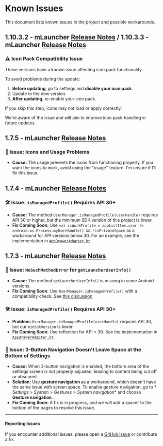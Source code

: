 # Known Issues

This document lists known issues in the project and possible workarounds.

## 1.10.3.2 - mLauncher [Release Notes](https://github.com/CodeWorksCreativeHub/mLauncher/releases/tag/1.10.3.2) / 1.10.3.3 - mLauncher [Release Notes](https://github.com/CodeWorksCreativeHub/mLauncher/releases/tag/1.10.3.3)

### ⚠️ Icon Pack Compatibility Issue

These versions have a known issue affecting icon pack functionality.

To avoid problems during the update:

1. **Before updating**, go to settings and **disable your icon pack**.
2. Update to the new version.
3. **After updating**, re-enable your icon pack.

If you skip this step, icons may not load or apply correctly.

We're aware of the issue and will aim to improve icon pack handling in future updates.

## 1.7.5 - mLauncher [Release Notes](https://github.com/CodeWorksCreativeHub/mLauncher/releases/tag/1.7.5)

### 📱 Issue: Icons and Usage Problems

- **Cause:** The usage prevents the icons from functioning properly. If you want the icons to work, avoid using the "usage" feature. I'm unsure if I'll fix this issue.

## 1.7.4 - mLauncher [Release Notes](https://github.com/CodeWorksCreativeHub/mLauncher/releases/tag/1.7.4)

### 🛠️ Issue: `isManagedProfile()` Requires API 30+

- **Cause:** The method `UserManager.isManagedProfile(userHandle)` requires API 30 or higher, but the minimum SDK version of this project is lower.
- **Fix Coming Soon:** Use `val isWorkProfile = appListItem.user != android.os.Process.myUserHandle() && !isPrivateSpace` as a workaround for API
  versions below 30. For an example, see the implementation in [
  `AppDrawerAdapter.kt`](./app/src/main/java/com/github/droidworksstudio/mlauncher/ui/AppDrawerAdapter.kt).

## 1.7.3 - mLauncher [Release Notes](https://github.com/CodeWorksCreativeHub/mLauncher/releases/tag/1.7.3)

### 🚨 Issue: `NoSuchMethodError` for `getLauncherUserInfo()`

- **Cause:** The method `getLauncherUserInfo()` is missing in some Android versions.
- **Fix Coming Soon:** Use `UserManager.isManagedProfile()` with a compatibility check.
  See [this discussion](https://developer.android.com/reference/android/os/UserManager#isManagedProfile()).

### 🛠️ Issue: `isManagedProfile()` Requires API 30+

- **Problem:** `UserManager.isManagedProfile(userHandle)` requires API 30, but our `minSdkVersion` is lower.
- **Fix Coming Soon:** Use reflection for API < 30. See the implementation in [
  `AppDrawerAdapter.kt`](./app/src/main/java/com/github/droidworksstudio/mlauncher/ui/AppDrawerAdapter.kt).

### 📱 Issue: 3-Button Navigation Doesn't Leave Space at the Bottom of Settings

- **Cause:** When 3-button navigation is enabled, the bottom area of the settings screen is not properly adjusted, leading to content being cut off or
  obscured.
- **Solution:** Use **gesture navigation** as a workaround, which doesn't have the same issue with screen space. To enable gesture navigation, go to *
  *Settings > System > Gestures > System navigation** and choose **Gesture navigation**.
- **Fix Coming Soon:** A fix is in progress, and we will add a spacer to the bottom of the pages to resolve this issue.

---

#### Reporting Issues

If you encounter additional issues, please open a [GitHub Issue](https://github.com/CodeWorksCreativeHub/mLauncher/issues) or contribute a fix.
